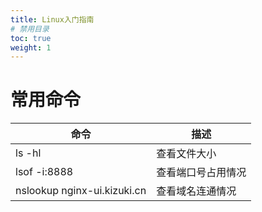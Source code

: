 ```yaml
---
title: Linux入门指南
# 禁用目录
toc: true
weight: 1
---
```


# 常用命令
| 命令           | 描述        |
|--------------|-----------|
| ls -hl       | 查看文件大小    |
| lsof -i:8888 | 查看端口号占用情况 |
| nslookup nginx-ui.kizuki.cn | 查看域名连通情况  |